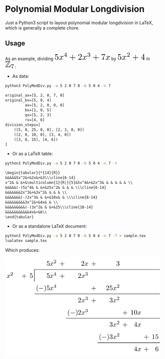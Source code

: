 # Polynomial Modular Longdivision

Just a Python3 script to layout polynomial modular longdivision in
LaTeX, which is generally a complete chore.

## Usage

As an example, dividing ![a](media/a.png) by ![b](media/b.png) in ![n](media/n.png):

- As data:

```bash
python3 PolyModDiv.py -a 5 2 0 7 0 -b 5 0 4 -n 7
```
```
original_ax=[5, 2, 0, 7, 0]
original_bx=[5, 0, 4]
         ax=[5, 2, 0, 0, 0]
         bx=[1, 0, 5]
         qx=[5, 2, 3]
         rx=[4, 6]
division_steps=[
    ([5, 0, 25, 0, 0], [2, 3, 0, 0])
    ([2, 0, 10, 0], [3, 4, 0])
    ([3, 0, 15], [4, 6])
]
```

- Or as a LaTeX table:

```bash
python3 PolyModDiv.py -a 5 2 0 7 0 -b 5 0 4 -n 7 -t
```
```
\begin{tabular}{*{14}{R}}
&&&&&5x^2&+&2x&+&3\\\cline{6-14}
x^2& & &+&\multicolumn{1}{R|}{5}&5x^4&+&2x^3& & & & & & \\
&&&&&(-)5x^4& & &+&25x^2& & & & \\\cline{6-14}
&&&&&&&2x^3&+&3x^2& & & & \\
&&&&&&&(-)2x^3& & &+&10x& & \\\cline{8-14}
&&&&&&&&&3x^2&+&4x& & \\
&&&&&&&&&(-)3x^2& & &+&15\\\cline{10-14}
&&&&&&&&&&&4x&+&6\\
\end{tabular}
```

- Or as a standalone LaTeX document:

```bash
python3 PolyModDiv.py -a 5 2 0 7 0 -b 5 0 4 -n 7 -T > sample.tex
lualatex sample.tex
```

Which produces:

![sample output](media/sample.png)
